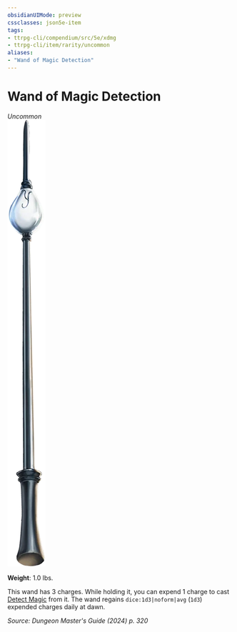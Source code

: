 ```yaml
---
obsidianUIMode: preview
cssclasses: json5e-item
tags:
- ttrpg-cli/compendium/src/5e/xdmg
- ttrpg-cli/item/rarity/uncommon
aliases: 
- "Wand of Magic Detection"
---
```

# Wand of Magic Detection
*Uncommon*  
![](3-Compendium/items/img/wand-of-magic-detection.webp#right)

**Weight**: 1.0 lbs.

This wand has 3 charges. While holding it, you can expend 1 charge to cast [Detect Magic](3-Compendium/spells/detect-magic-xphb.md) from it. The wand regains `dice:1d3|noform|avg` (`1d3`) expended charges daily at dawn.

*Source: Dungeon Master's Guide (2024) p. 320*